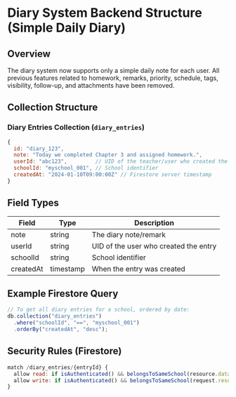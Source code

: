 # Diary System Backend Structure (Simple Daily Diary)

## Overview

The diary system now supports only a simple daily note for each user. All previous features related to homework, remarks, priority, schedule, tags, visibility, follow-up, and attachments have been removed.

## Collection Structure

### Diary Entries Collection (`diary_entries`)

```javascript
{
  id: "diary_123",
  note: "Today we completed Chapter 3 and assigned homework.",
  userId: "abc123",         // UID of the teacher/user who created the entry
  schoolId: "myschool_001", // School identifier
  createdAt: "2024-01-10T09:00:00Z" // Firestore server timestamp
}
```

## Field Types

| Field     | Type      | Description                           |
| --------- | --------- | ------------------------------------- |
| note      | string    | The diary note/remark                 |
| userId    | string    | UID of the user who created the entry |
| schoolId  | string    | School identifier                     |
| createdAt | timestamp | When the entry was created            |

## Example Firestore Query

```js
// To get all diary entries for a school, ordered by date:
db.collection("diary_entries")
  .where("schoolId", "==", "myschool_001")
  .orderBy("createdAt", "desc");
```

## Security Rules (Firestore)

```javascript
match /diary_entries/{entryId} {
  allow read: if isAuthenticated() && belongsToSameSchool(resource.data.schoolId);
  allow write: if isAuthenticated() && belongsToSameSchool(request.resource.data.schoolId);
}
```
